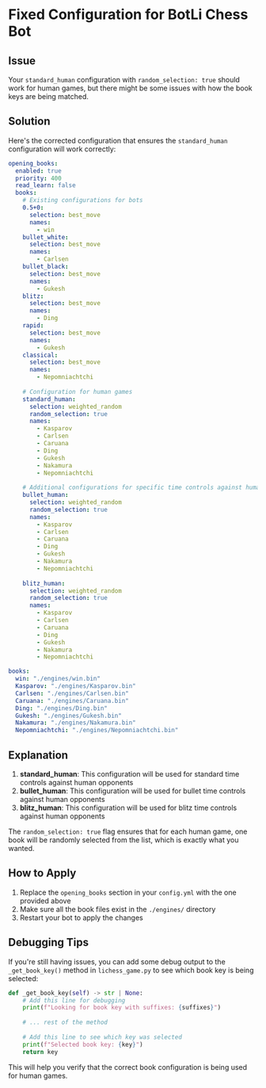 # Fixed Configuration for BotLi Chess Bot

## Issue
Your `standard_human` configuration with `random_selection: true` should work for human games, but there might be some issues with how the book keys are being matched.

## Solution
Here's the corrected configuration that ensures the `standard_human` configuration will work correctly:

```yaml
opening_books:
  enabled: true
  priority: 400
  read_learn: false
  books:
    # Existing configurations for bots
    0.5+0:
      selection: best_move
      names:
        - win
    bullet_white:
      selection: best_move
      names:
        - Carlsen
    bullet_black:
      selection: best_move
      names:
        - Gukesh
    blitz:
      selection: best_move
      names:
        - Ding
    rapid:
      selection: best_move
      names:
        - Gukesh
    classical:
      selection: best_move
      names:
        - Nepomniachtchi
    
    # Configuration for human games
    standard_human:
      selection: weighted_random
      random_selection: true
      names:
        - Kasparov
        - Carlsen
        - Caruana
        - Ding
        - Gukesh
        - Nakamura
        - Nepomniachtchi
    
    # Additional configurations for specific time controls against humans
    bullet_human:
      selection: weighted_random
      random_selection: true
      names:
        - Kasparov
        - Carlsen
        - Caruana
        - Ding
        - Gukesh
        - Nakamura
        - Nepomniachtchi
    
    blitz_human:
      selection: weighted_random
      random_selection: true
      names:
        - Kasparov
        - Carlsen
        - Caruana
        - Ding
        - Gukesh
        - Nakamura
        - Nepomniachtchi

books:
  win: "./engines/win.bin"
  Kasparov: "./engines/Kasparov.bin"
  Carlsen: "./engines/Carlsen.bin"
  Caruana: "./engines/Caruana.bin"
  Ding: "./engines/Ding.bin"
  Gukesh: "./engines/Gukesh.bin"
  Nakamura: "./engines/Nakamura.bin"
  Nepomniachtchi: "./engines/Nepomniachtchi.bin"
```

## Explanation

1. **standard_human**: This configuration will be used for standard time controls against human opponents
2. **bullet_human**: This configuration will be used for bullet time controls against human opponents
3. **blitz_human**: This configuration will be used for blitz time controls against human opponents

The `random_selection: true` flag ensures that for each human game, one book will be randomly selected from the list, which is exactly what you wanted.

## How to Apply

1. Replace the `opening_books` section in your `config.yml` with the one provided above
2. Make sure all the book files exist in the `./engines/` directory
3. Restart your bot to apply the changes

## Debugging Tips

If you're still having issues, you can add some debug output to the `_get_book_key()` method in `lichess_game.py` to see which book key is being selected:

```python
def _get_book_key(self) -> str | None:
    # Add this line for debugging
    print(f"Looking for book key with suffixes: {suffixes}")
    
    # ... rest of the method
    
    # Add this line to see which key was selected
    print(f"Selected book key: {key}")
    return key
```

This will help you verify that the correct book configuration is being used for human games.